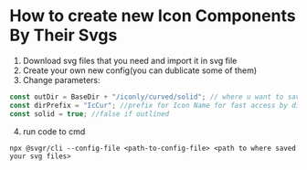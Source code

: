 # How to create new Icon Components By Their Svgs

1. Download svg files that you need and import it in svg file
2. Create your own new config(you can dublicate some of them)
3. Change parameters:

```javascript
const outDir = BaseDir + "/iconly/curved/solid"; // where u want to save transformed icon components
const dirPrefix = "IcCur"; //prefix for Icon Name for fast access by directory
const solid = true; //false if outlined
```

4. run code to cmd

```console
npx @svgr/cli --config-file <path-to-config-file> <path to where saved your svg files>
```
